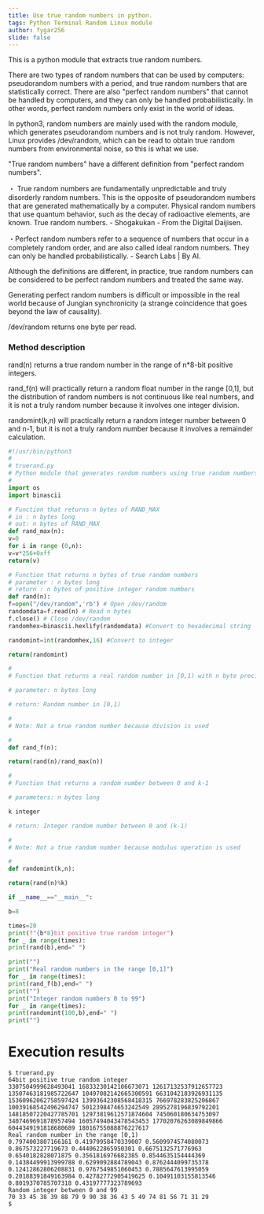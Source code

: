 ```yaml
---
title: Use true random numbers in python.
tags: Python Terminal Random Linux module
author: fygar256
slide: false
---
```

This is a python module that extracts true random numbers.

There are two types of random numbers that can be used by computers: pseudorandom numbers with a period, and true random numbers that are statistically correct. There are also "perfect random numbers" that cannot be handled by computers, and they can only be handled probabilistically. In other words, perfect random numbers only exist in the world of ideas.

In python3, random numbers are mainly used with the random module, which generates pseudorandom numbers and is not truly random. However, Linux provides /dev/random, which can be read to obtain true random numbers from environmental noise, so this is what we use.

"True random numbers" have a different definition from "perfect random numbers".

・ True random numbers are fundamentally unpredictable and truly disorderly random numbers. This is the opposite of pseudorandom numbers that are generated mathematically by a computer. Physical random numbers that use quantum behavior, such as the decay of radioactive elements, are known. True random numbers. - Shogakukan - From the Digital Daijisen.

・Perfect random numbers refer to a sequence of numbers that occur in a completely random order, and are also called ideal random numbers. They can only be handled probabilistically. - Search Labs | By AI.

Although the definitions are different, in practice, true random numbers can be considered to be perfect random numbers and treated the same way.

Generating perfect random numbers is difficult or impossible in the real world because of Jungian synchronicity (a strange coincidence that goes beyond the law of causality).

/dev/random returns one byte per read.

### Method description

rand(n) returns a true random number in the range of n*8-bit positive integers.

rand_f(n) will practically return a random float number in the range [0,1], but the distribution of random numbers is not continuous like real numbers, and it is not a truly random number because it involves one integer division.

randomint(k,n) will practically return a random integer number between 0 and n-1, but it is not a truly random number because it involves a remainder calculation.

```truerand.py
#!/usr/bin/python3
#
# truerand.py
# Python module that generates random numbers using true random numbers from /dev/random
#
import os
import binascii

# Function that returns n bytes of RAND_MAX
# in : n bytes long
# out: n bytes of RAND_MAX
def rand_max(n):
v=0
for i in range (0,n):
v=v*256+0xff
return(v)

# Function that returns n bytes of true random numbers
# parameter : n bytes long
# return : n bytes of positive integer random numbers
def rand(n):
f=open("/dev/random",'rb') # Open /dev/random
randomdata=f.read(n) # Read n bytes
f.close() # Close /dev/random
randomhex=binascii.hexlify(randomdata) #Convert to hexadecimal string

randomint=int(randomhex,16) #Convert to integer

return(randomint)

#
# Function that returns a real random number in [0,1) with n byte precision

# parameter: n bytes long

# return: Random number in [0,1)

#
# Note: Not a true random number because division is used

#
def rand_f(n):

return(rand(n)/rand_max(n))

#
# Function that returns a random number between 0 and k-1

# parameters: n bytes long

k integer

# return: Integer random number between 0 and (k-1)

#
# Note: Not a true random number because modulus operation is used

#
def randomint(k,n):

return(rand(n)%k)

if __name__=="__main__":

b=8

times=20
print(f"{b*8}bit positive true random integer")
for _ in range(times):
print(rand(b),end=" ")

print("")
print("Real random numbers in the range [0,1]")
for _ in range(times):
print(rand_f(b),end=" ")
print("")
print("Integer random numbers 0 to 99")
for _ in range(times):
print(randomint(100,b),end=" ")
print("")

```

# Execution results

```
$ truerand.py
64bit positive true random integer
3307504999628493041 16833230142106673071 12617132537912657723 13507463181985722647 10497082142665300591 6631042183926931135 15360962062758597424 13993642308568418315 766978283825206867 10039168542496294747 5012398474653242549 2895278196839792201 14818507220427785701 12973819612571874604 745060180634753097 3407469691878957494 16057494043478543453 17702076263089849866 6044349191818680689 18016755088876227617
Real random number in the range [0,1)
0.7974003807166161 0.41979958470339007 0.5609974574080073 0.867573227719673 0.4440622865950301 0.6675132571776963 0.6540182828071875 0.3561816976682385 0.8544635154444369 0.14384499913999788 0.6299092884789043 0.8762444099735378 0.12412862806208831 0.9767549851060453 0.7885647613995059 0.20188391849163984 0.42782772905419625 0.10491103155813546 0.8019370785707318 0.43197777323789693
Random integer between 0 and 99
70 33 45 38 39 88 79 9 90 38 36 43 5 49 74 81 56 71 31 29
$
```
